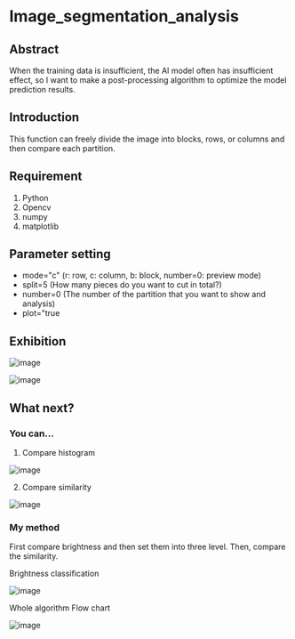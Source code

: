 # Image_segmentation_analysis

## Abstract
When the training data is insufficient, the AI model often has insufficient effect, so I want to make a post-processing algorithm to optimize the model prediction results.

## Introduction
This function can freely divide the image into blocks, rows, or columns and then compare each partition.

## Requirement
1. Python
2. Opencv
3. numpy
4. matplotlib

## Parameter setting
- mode="c" (r: row, c: column, b: block, number=0: preview mode)
- split=5  (How many pieces do you want to cut in total?)
- number=0 (The number of the partition that you want to show and analysis)
- plot="true

## Exhibition

![image](https://user-images.githubusercontent.com/56544982/143668338-29ed4278-5fd5-4b29-8f61-d69e12f92763.png)

![image](https://user-images.githubusercontent.com/56544982/143668344-a06bc8b5-4f39-45aa-b65a-8ed53243cd75.png)

## What next?

### You can...
1. Compare histogram

![image](https://user-images.githubusercontent.com/56544982/143668383-38367311-e909-4053-9e25-68c34882bed3.png)

2. Compare similarity

![image](https://user-images.githubusercontent.com/56544982/143668371-53b4895f-fa0d-4bf3-a19c-9d8490b02316.png)

### My method

First compare brightness and then set them into three level. Then, compare the similarity.

Brightness classification

![image](https://user-images.githubusercontent.com/56544982/143669900-6143bda7-0cf1-4b2c-97eb-ad9626a0502c.png)


Whole algorithm Flow chart

![image](https://user-images.githubusercontent.com/56544982/143669871-87f53746-273f-4519-a118-4ad24cc5f23b.png)






